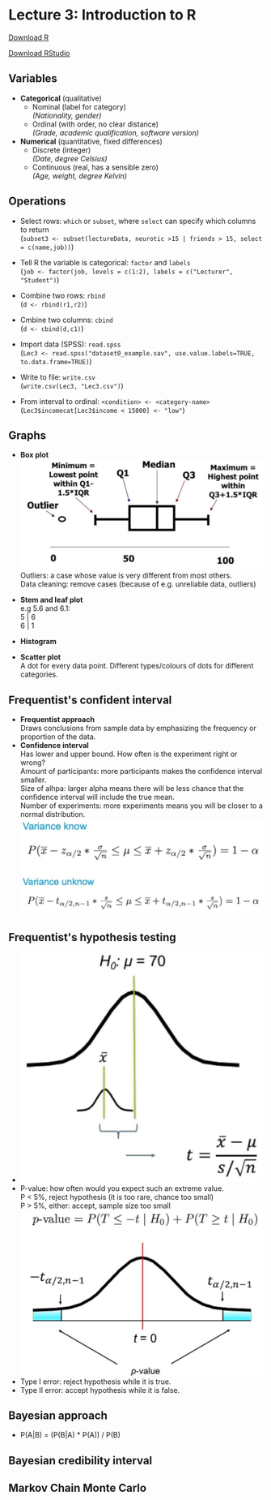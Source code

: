 # Lecture 3: Introduction to R

[Download R](https://mirror.lyrahosting.com/CRAN/)

[Download RStudio](https://www.rstudio.com/products/rstudio/download/#download)

## Variables
- **Categorical** (qualitative)  
  - Nominal (label for category)  
    _(Nationality, gender)_
  - Ordinal (with order, no clear distance)  
    _(Grade, academic qualification, software version)_
- **Numerical** (quantitative, fixed differences)
  - Discrete (integer)  
    _(Date, degree Celsius)_
  - Continuous (real, has a sensible zero)  
    _(Age, weight, degree Kelvin)_

## Operations
- Select rows: ```which``` or ```subset```, where ```select``` can specify which columns to return  
  (```subset3 <- subset(lectureData, neurotic >15 | friends > 15, select = c(name,job))```)

- Tell R the variable is categorical: ```factor``` and ```labels```  
  (```job <- factor(job, levels = c(1:2), labels = c("Lecturer", "Student")```)

- Combine two rows: ```rbind```  
  (```d <- rbind(r1,r2)```)

- Cmbine two columns: ```cbind```  
  (```d <- cbind(d,c1)```)
  
- Import data (SPSS): ```read.spss```  
  (```Lec3 <- read.spss("dataset0_example.sav", use.value.labels=TRUE, to.data.frame=TRUE)```)

- Write to file: ```write.csv```  
  (```write.csv(Lec3, "Lec3.csv")```)

- From interval to ordinal: ```<condition> <- <category-name>```  
  (```Lec3$incomecat[Lec3$income < 15000] <- "low"```)

## Graphs
- **Box plot**  
  ![Box plot](img/boxplot.JPG)  
  Outliers: a case whose value is very different from most others.  
  Data cleaning: remove cases (because of e.g. unreliable data, outliers)
- **Stem and leaf plot**  
  e.g 5.6 and 6.1:  
  5 | 6  
  6 | 1
- **Histogram**
  
- **Scatter plot**  
  A dot for every data point. Different types/colours of dots for different categories.

## Frequentist's confident interval
- **Frequentist approach**  
  Draws conclusions from sample data by emphasizing the frequency or proportion of the data.  
- **Confidence interval**  
  Has lower and upper bound. How often is the experiment right or wrong?  
  Amount of participants: more participants makes the confidence interval smaller.  
  Size of alhpa: larger alpha means there will be less chance that the confidence interval will include the true mean.  
  Number of experiments: more experiments means you will be closer to a normal distribution.  
  ![Confidence interval calculation](img/confid_interval.JPG)
  
## Frequentist's hypothesis testing
- ![](img/t.JPG)
- P-value: how often would you expect such an extreme value.  
  P < 5%, reject hypothesis (it is too rare, chance too small)  
  P > 5%, either: accept, sample size too small    
  ![](img/pvalue.JPG)
- Type I error: reject hypothesis while it is true.
- Type II error: accept hypothesis while it is false.

## Bayesian approach
- P(A|B) = (P(B|A) * P(A)) / P(B)

## Bayesian credibility interval

## Markov Chain Monte Carlo
